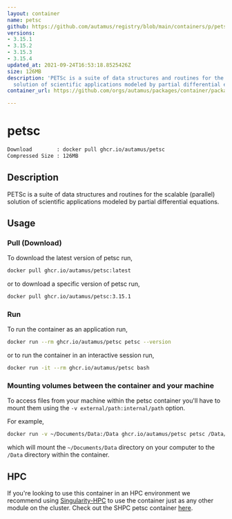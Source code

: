 ```yaml
---
layout: container
name: petsc
github: https://github.com/autamus/registry/blob/main/containers/p/petsc/spack.yaml
versions:
- 3.15.1
- 3.15.2
- 3.15.3
- 3.15.4
updated_at: 2021-09-24T16:53:18.8525426Z
size: 126MB
description: 'PETSc is a suite of data structures and routines for the scalable (parallel)
  solution of scientific applications modeled by partial differential equations. '
container_url: https://github.com/orgs/autamus/packages/container/package/petsc

---
```

# petsc
```bash 
Download        : docker pull ghcr.io/autamus/petsc
Compressed Size : 126MB
```

## Description
PETSc is a suite of data structures and routines for the scalable (parallel) solution of scientific applications modeled by partial differential equations. 

## Usage
### Pull (Download)
To download the latest version of petsc run,

```bash
docker pull ghcr.io/autamus/petsc:latest
```

or to download a specific version of petsc run,

```bash
docker pull ghcr.io/autamus/petsc:3.15.1
```
### Run
To run the container as an application run,
```bash
docker run --rm ghcr.io/autamus/petsc petsc --version
```

or to run the container in an interactive session run,
```bash
docker run -it --rm ghcr.io/autamus/petsc bash
```

### Mounting volumes between the container and your machine
To access files from your machine within the petsc container you'll have to mount them using the `-v external/path:internal/path` option.

For example,
```bash
docker run -v ~/Documents/Data:/Data ghcr.io/autamus/petsc petsc /Data/myData.csv
```
which will mount the `~/Documents/Data` directory on your computer to the `/Data` directory within the container.

## HPC
If you're looking to use this container in an HPC environment we recommend using [Singularity-HPC](https://singularity-hpc.readthedocs.io) to use the container just as any other module on the cluster. Check out the SHPC petsc container [here](https://singularityhub.github.io/singularity-hpc/r/ghcr.io-autamus-petsc/).